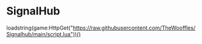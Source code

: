 # SignalHub

loadstring(game:HttpGet("https://raw.githubusercontent.com/TheWooffles/Signalhub/main/script.lua"))()
